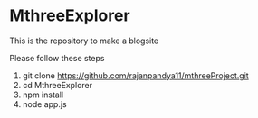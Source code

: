 # MthreeExplorer
This is the repository to make a blogsite

Please follow these steps
1. git clone https://github.com/rajanpandya11/mthreeProject.git
2. cd MthreeExplorer
3. npm install
4. node app.js
